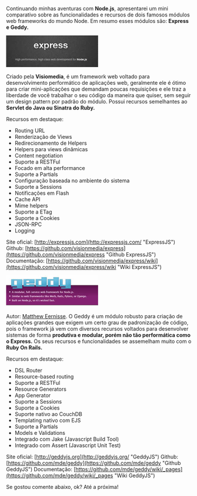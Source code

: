 Continuando minhas aventuras com **Node.js**, apresentarei um mini comparativo sobre as funcionalidades e recursos de dois famosos módulos web frameworks do mundo Node. Em resumo esses módulos são: **Express e Geddy.**

[![ExpressJS](images/express-logo.jpg "ExpressJS")](http://expressjs.com "ExpressJS")

Criado pela **Visiomedia**, é um framework web voltado para desenvolvimento performático de aplicações web, geralmente ele é ótimo para criar mini-aplicações que demandam poucas requisições e ele traz a liberdade de você trabalhar o seu código da maneira que quiser, sem seguir um design pattern por padrão do módulo. Possui recursos semelhantes ao **Servlet do Java ou Sinatra do Ruby.**

Recursos em destaque:

*   Routing URL
*   Renderização de Views
*   Redirecionamento de Helpers
*   Helpers para views dinâmicas
*   Content negotiation
*   Suporte a RESTFul
*   Focado em alta performance
*   Suporte a Partials
*   Configuração baseada no ambiente do sistema
*   Suporte a Sessions
*   Notificações em Flash
*   Cache API
*   Mime helpers
*   Suporte a ETag
*   Suporte a Cookies
*   JSON-RPC
*   Logging

Site oficial: [http://expressjs.com](http://expressjs.com/ "ExpressJS")
Github: [https://github.com/visionmedia/express](https://github.com/visionmedia/express "Github ExpressJS")
Documentação: [https://github.com/visionmedia/express/wiki](https://github.com/visionmedia/express/wiki "Wiki ExpressJS")

[![Geddy](images/geddy-logo.jpg "Geddy")](http://geddyjs.org "Geddy")

Autor: [Matthew Eernisse](https://github.com/mde "Matthew Eernisse"). O Geddy é um módulo robusto para criação de aplicações grandes que exigem um certo grau de padronização de código, pois o framework já vem com diversos recursos voltados para desenvolver sistemas de forma **produtiva e modular, porém não tão performática como o Express.** Os seus recursos e funcionalidades se assemelham muito com o **Ruby On Rails.**

Recursos em destaque:

*   DSL Router
*   Resource-based routing
*   Suporte a RESTFul
*   Resource Generators
*   App Generator
*   Suporte a Sessions
*   Suporte a Cookies
*   Suporte nativo ao CouchDB
*   Templating nativo com EJS
*   Suporte a Partials
*   Models e Validations
*   Integrado com Jake (Javascript Build Tool)
*   Integrado com Assert (Javascript Unit Test)

Site oficial: [http://geddyjs.org](http://geddyjs.org/ "GeddyJS")
Github: [https://github.com/mde/geddy](https://github.com/mde/geddy "Github GeddyJS")
Documentação: [https://github.com/mde/geddy/wiki/_pages](https://github.com/mde/geddy/wiki/_pages "Wiki GeddyJS")

Se gostou comente abaixo, ok? Até a próxima!